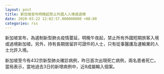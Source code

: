 ```yaml
---
layout: post
title: 新加坡宣布明晚起禁止外國人入境或過境
date: 2020-03-22 12:02:57.000000000 +08:00
categories: rss
---
```


新加坡宣布，為遏制新型肺炎疫情蔓延，明晚午夜起，禁止所有外國短期旅客入境或過境新加坡。另外，持有長期居留許可證件的人士，只有從事醫護及運輸業的人士允許入境。

新加坡至今有432宗新型肺炎確診病例，昨日首次出現死亡病例，兩名患者死亡。當局表示，當地過去3日的新增病例中，近8成屬輸入個案。

